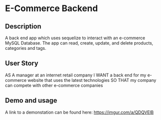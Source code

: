 # E-Commerce Backend

## Description 
A back end app which uses sequelize to interact with an e-commerce MySQL Database. The app can read, create, update, and delete products, categories and tags. 

## User Story 
AS A manager at an internet retail company
I WANT a back end for my e-commerce website that uses the latest technologies
SO THAT my company can compete with other e-commerce companies


## Demo and usage
A link to a demonstation can be found here: https://imgur.com/a/QDQVElB 
